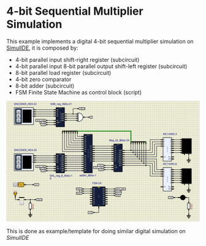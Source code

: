 # 4-bit Sequential Multiplier Simulation

This example implements a digital 4-bit sequential multiplier simulation on [SimulIDE](https://simulide.com/p/), it is composed by:

- 4-bit parallel input shift-right register (subcircuit)
- 4-bit parallel input 8-bit parallel output shift-left register (subcircuit)
- 8-bit parallel load register (subcircuit)
- 4-bit zero comparator
- 8-bit adder (subcircuit)
- FSM Finite State Machine as control block (script)

![](assets/Multiplier.png)

This is done as example/template for doing similar digital simulation on _SimulIDE_